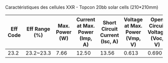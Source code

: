Caractéristiques des cellules XXR - Topcon 20bb solar cells (210*210mm)

| **Eff Code** | **Eff Range (%)** | **Max. Power (W)** | **Current at Max. Power (Imp, A)** | **Short Circuit Current (Isc, A)** | **Voltage at Max. Power (Vmp, V)** | **Open Circuit Voltage (Voc, V)** |
|--------------|-------------------|--------------------|-------------------------------------|-------------------------------------|-------------------------------------|------------------------------------|
| 23.2         | 23.2~23.3        | 7.66              | 12.50                              | 13.56                              | 0.613                              | 0.690                             |
